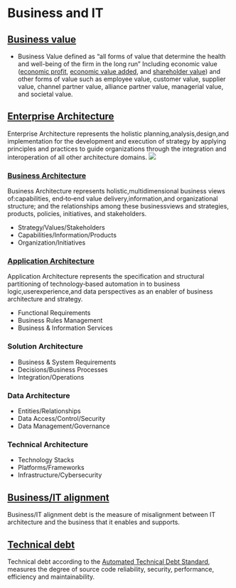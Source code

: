 # Business and IT

## [Business value](https://en.wikipedia.org/wiki/Business_value)
 - Business Value defined as “all forms of value that determine the health and well-being of the firm in the long run” Including economic value ([economic profit](https://en.wikipedia.org/wiki/Economic_profit), [economic value added](https://en.wikipedia.org/wiki/Economic_value_added), and  [shareholder value](https://en.wikipedia.org/wiki/Shareholder_value)) and other forms of value such as employee value, customer value, supplier value, channel partner value, alliance partner value, managerial value, and societal value. 

## [Enterprise Architecture](https://cdn.ymaws.com/www.businessarchitectureguild.org/resource/resmgr/docs/feapo_adopted_architecture_d.pdf)
   Enterprise Architecture represents the holistic planning,analysis,design,and implementation for the development and execution of strategy by applying principles and practices to guide organizations through the integration and interoperation of all other architecture domains.
[![](http://img.youtube.com/vi/d6Is4g14r20/0.jpg)](http://www.youtube.com/watch?v=d6Is4g14r20 "What is Enterprise Architecture? A 6 minute explanatioN")
### [Business Architecture](https://cdn.ymaws.com/www.businessarchitectureguild.org/resource/resmgr/docs/feapo_adopted_architecture_d.pdf)
   Business Architecture represents holistic,multidimensional business views of:capabilities, end‐to‐end value 
   delivery,information,and organizational structure; and the relationships among these businessviews and strategies, products, policies, initiatives, and stakeholders.
   + Strategy/Values/Stakeholders
   + Capabilities/Information/Products
   + Organization/Initiatives
### [Application Architecture](https://cdn.ymaws.com/www.businessarchitectureguild.org/resource/resmgr/docs/feapo_adopted_architecture_d.pdf)
   Application Architecture represents the specification and structural partitioning of technology‐based automation in to business logic,userexperience,and data
   perspectives as an enabler of business architecture and strategy.
   + Functional Requirements
   + Business Rules Management
   + Business & Information Services
### Solution Architecture
   + Business & System Requirements
   + Decisions/Business Processes
   + Integration/Operations
### Data Architecture
   + Entities/Relationships
   + Data Access/Control/Security
   + Data Management/Governance
### Technical Architecture
   + Technology Stacks
   + Platforms/Frameworks
   + Infrastructure/Cybersecurity

## [Business/IT alignment](https://www.omg.org/spec/ATDM/)
Business/IT alignment debt is the measure of misalignment between IT architecture and the business that it enables and supports.

## [Technical debt](https://www.omg.org/spec/ATDM/)
   Technical debt according to the [Automated Technical Debt Standard](https://www.omg.org/spec/ATDM/), measures the degree of source code reliability, security,
   performance, efficiency and maintainability.
